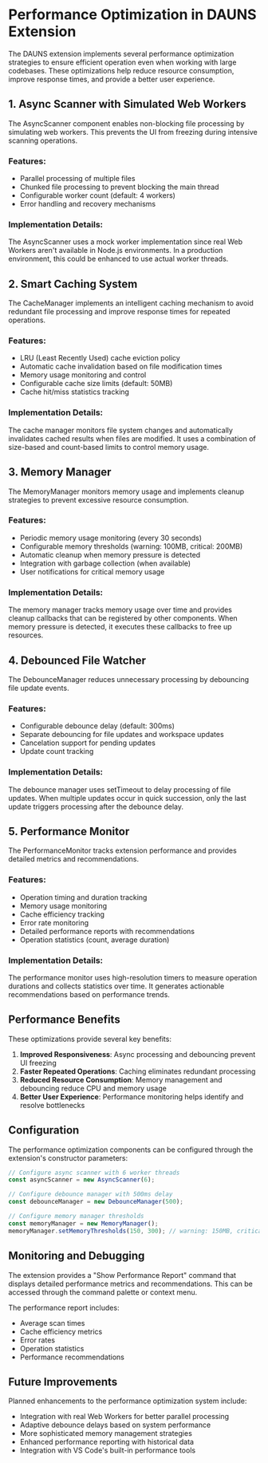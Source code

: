 # Performance Optimization in DAUNS Extension

The DAUNS extension implements several performance optimization strategies to ensure efficient operation even when working with large codebases. These optimizations help reduce resource consumption, improve response times, and provide a better user experience.

## 1. Async Scanner with Simulated Web Workers

The AsyncScanner component enables non-blocking file processing by simulating web workers. This prevents the UI from freezing during intensive scanning operations.

### Features:

- Parallel processing of multiple files
- Chunked file processing to prevent blocking the main thread
- Configurable worker count (default: 4 workers)
- Error handling and recovery mechanisms

### Implementation Details:

The AsyncScanner uses a mock worker implementation since real Web Workers aren't available in Node.js environments. In a production environment, this could be enhanced to use actual worker threads.

## 2. Smart Caching System

The CacheManager implements an intelligent caching mechanism to avoid redundant file processing and improve response times for repeated operations.

### Features:

- LRU (Least Recently Used) cache eviction policy
- Automatic cache invalidation based on file modification times
- Memory usage monitoring and control
- Configurable cache size limits (default: 50MB)
- Cache hit/miss statistics tracking

### Implementation Details:

The cache manager monitors file system changes and automatically invalidates cached results when files are modified. It uses a combination of size-based and count-based limits to control memory usage.

## 3. Memory Manager

The MemoryManager monitors memory usage and implements cleanup strategies to prevent excessive resource consumption.

### Features:

- Periodic memory usage monitoring (every 30 seconds)
- Configurable memory thresholds (warning: 100MB, critical: 200MB)
- Automatic cleanup when memory pressure is detected
- Integration with garbage collection (when available)
- User notifications for critical memory usage

### Implementation Details:

The memory manager tracks memory usage over time and provides cleanup callbacks that can be registered by other components. When memory pressure is detected, it executes these callbacks to free up resources.

## 4. Debounced File Watcher

The DebounceManager reduces unnecessary processing by debouncing file update events.

### Features:

- Configurable debounce delay (default: 300ms)
- Separate debouncing for file updates and workspace updates
- Cancelation support for pending updates
- Update count tracking

### Implementation Details:

The debounce manager uses setTimeout to delay processing of file updates. When multiple updates occur in quick succession, only the last update triggers processing after the debounce delay.

## 5. Performance Monitor

The PerformanceMonitor tracks extension performance and provides detailed metrics and recommendations.

### Features:

- Operation timing and duration tracking
- Memory usage monitoring
- Cache efficiency tracking
- Error rate monitoring
- Detailed performance reports with recommendations
- Operation statistics (count, average duration)

### Implementation Details:

The performance monitor uses high-resolution timers to measure operation durations and collects statistics over time. It generates actionable recommendations based on performance trends.

## Performance Benefits

These optimizations provide several key benefits:

1. **Improved Responsiveness**: Async processing and debouncing prevent UI freezing
2. **Faster Repeated Operations**: Caching eliminates redundant processing
3. **Reduced Resource Consumption**: Memory management and debouncing reduce CPU and memory usage
4. **Better User Experience**: Performance monitoring helps identify and resolve bottlenecks

## Configuration

The performance optimization components can be configured through the extension's constructor parameters:

```typescript
// Configure async scanner with 6 worker threads
const asyncScanner = new AsyncScanner(6);

// Configure debounce manager with 500ms delay
const debounceManager = new DebounceManager(500);

// Configure memory manager thresholds
const memoryManager = new MemoryManager();
memoryManager.setMemoryThresholds(150, 300); // warning: 150MB, critical: 300MB
```

## Monitoring and Debugging

The extension provides a "Show Performance Report" command that displays detailed performance metrics and recommendations. This can be accessed through the command palette or context menu.

The performance report includes:

- Average scan times
- Cache efficiency metrics
- Error rates
- Operation statistics
- Performance recommendations

## Future Improvements

Planned enhancements to the performance optimization system include:

- Integration with real Web Workers for better parallel processing
- Adaptive debounce delays based on system performance
- More sophisticated memory management strategies
- Enhanced performance reporting with historical data
- Integration with VS Code's built-in performance tools

